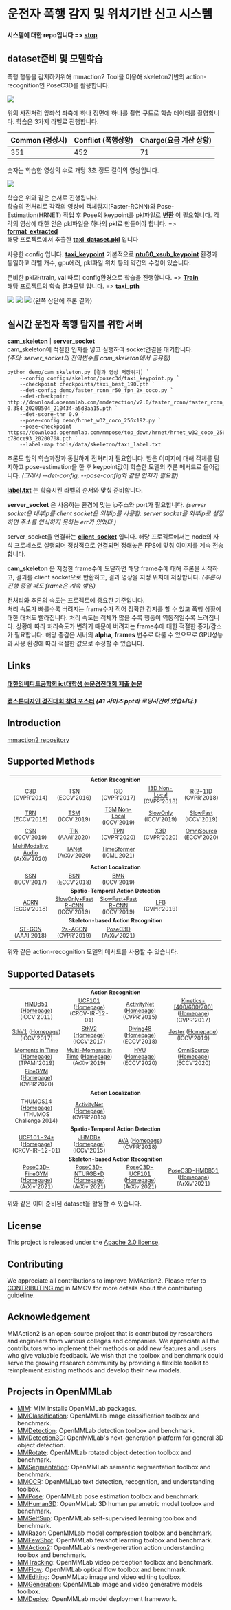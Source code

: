 # 운전자 폭행 감지 및 위치기반 신고 시스템  
#### 시스템에 대한 repo입니다 => [stop](https://github.com/cornpip/stop)

## dataset준비 및 모델학습
폭행 행동을 감지하기위해 mmaction2 Tool을 이용해 skeleton기반의 action-recognition인 PoseC3D를 활용합니다.

<img src="https://user-images.githubusercontent.com/74674780/178137650-09a3ab70-57f7-4f1d-8c27-f0971da147ac.jpg">  

위의 사진처럼 앞좌석 좌측에 하나 정면에 하나를 촬영 구도로 학습 데이터를 촬영합니다. 학습은 3가지 라벨로 진행합니다.  

|Common (평상시)|Conflict (폭행상황)| Charge(요금 계산 상황)|
|----|-----|----|
|351|452|71|
숫자는 학습한 영상의 수로 개당 3초 정도 길이의 영상입니다.

<img src="https://user-images.githubusercontent.com/74674780/178137612-0c77b2d0-6cd8-482c-8c20-70bc1c04895d.PNG">

학습은 위와 같은 순서로 진행됩니다.   
학습의 전처리로 각각의 영상에 객체탐지(Faster-RCNN)와 Pose-Estimation(HRNET) 작업 후 Pose의 keypoint를 pkl파일로 [__변환__](https://github.com/cornpip/mmaction2/blob/master/tools/data/skeleton/ntu_pose_extraction.py) 이 필요합니다. 각각의 영상에 대한 얻은 pkl파일을 하나의 pkl로 만들어야 합니다. => [__format_extracted__](https://github.com/cornpip/mmaction2/blob/master/tools/data/skeleton/format_extracted.py)  
해당 프로젝트에서 추출한 [__taxi_dataset.pkl__](https://github.com/cornpip/mmaction2/tree/master/data/posec3d) 입니다

사용한 config 입니다. [__taxi_keypoint__](https://github.com/cornpip/mmaction2/blob/master/configs/skeleton/posec3d/taxi_keypoint.py) 기본적으로 [__ntu60_xsub_keypoint__](https://github.com/cornpip/mmaction2/blob/master/configs/skeleton/posec3d/slowonly_r50_u48_240e_ntu60_xsub_keypoint.py) 환경과 동일하고 라벨 개수, gpu에러, pkl파일 위치 등의 약간의 수정이 있습니다.

준비한 pkl과(train, val 따로) config환경으로 학습을 진행합니다. => [__Train__](https://github.com/cornpip/mmaction2/blob/master/tools/train.py)  
해당 프로젝트의 학습 결과모델 입니다. => [__taxi_pth__](https://github.com/cornpip/mmaction2/tree/master/checkpoints)  

<img src="https://user-images.githubusercontent.com/74674780/178139158-5cb83f5e-c9ad-4a35-94a0-bdfa84727cfe.PNG">  
<img src="https://user-images.githubusercontent.com/74674780/178139259-b4d336b5-8c96-4b1e-8f5e-a1bb0b70c801.png">
<img src="https://user-images.githubusercontent.com/74674780/178139325-4d6532af-8ab3-4e8c-8049-53444ee5e52e.png">  
(왼쪽 상단에 추론 결과)  

## 실시간 운전자 폭행 탐지를 위한 서버

[__cam_skeleton__](https://github.com/cornpip/mmaction2/blob/master/demo/cam_skeleton.py) |  [__server_socket__](https://github.com/cornpip/mmaction2/blob/master/demo/server.py)  
cam_skeleton에 적절한 인자를 넣고 실행하여 socket연결을 대기합니다.  
_(주의: server_socket의 전역변수를 cam_skeleton에서 공유함)_
```
python demo/cam_skeleton.py [결과 영상 저장위치] `
    --config configs/skeleton/posec3d/taxi_keypoint.py `
    --checkpoint checkpoints/taxi_best_190.pth `
    --det-config demo/faster_rcnn_r50_fpn_2x_coco.py `
    --det-checkpoint http://download.openmmlab.com/mmdetection/v2.0/faster_rcnn/faster_rcnn_r50_fpn_2x_coco/faster_rcnn_r50_fpn_2x_coco_bbox_mAP-0.384_20200504_210434-a5d8aa15.pth `
    --det-score-thr 0.9 `
    --pose-config demo/hrnet_w32_coco_256x192.py `
    --pose-checkpoint https://download.openmmlab.com/mmpose/top_down/hrnet/hrnet_w32_coco_256x192-c78dce93_20200708.pth `
    --label-map tools/data/skeleton/taxi_label.txt
```
추론도 앞의 학습과정과 동일하게 전처리가 필요합니다. 받은 이미지에 대해 객체를 탐지하고 pose-estimation을 한 후 keypoint값이 학습한 모델의 추론 메서드로 들어갑니다. _(그래서 --det-config, --pose-config와 같은 인자가 필요함)_

[__label.txt__](https://github.com/cornpip/mmaction2/blob/master/tools/data/skeleton/taxi_label.txt) 는 학습시킨 라벨의 순서와 맞춰 준비합니다.

__server_socket__ 은 사용하는 환경에 맞는 ip주소와 port가 필요합니다. _(server socket은 내부ip를 client socket은 외부ip를 사용함. server socket을 외부ip로 설정하면 주소를 인식하지 못하는 err가 있었다.)_  

server_socket을 연결하는 [__client_socket__](https://github.com/cornpip/stop/blob/main/pyprocess/client.py) 입니다. 해당 프로젝트에서는 node의 자식 프로세스로 실행되며 정상적으로 연결되면 정해놓은 FPS에 맞춰 이미지를 계속 전송합니다.  

__cam_skeleton__ 은 지정한 frame수에 도달하면 해당 frame수에 대해 추론을 시작하고, 결과를 client socket으로 반환하고, 결과 영상을 지정 위치에 저장합니다. _(추론이 진행 중일 때도 frame은 계속 쌓임)_  

전처리와 추론의 속도는 프로젝트에 중요한 기준입니다.  
처리 속도가 빠를수록 버려지는 frame수가 적어 정확한 감지를 할 수 있고 폭행 상황에 대한 대처도 빨라집니다. 처리 속도는 객체가 많을 수록 행동이 역동적일수록 느려집니다. 상황에 따라 처리속도가 변하기 때문에 버려지는 frame수에 대한 적절한 증가/감소가 필요합니다. 해당 증감은 서버의 __alpha__, __frames__ 변수로 다룰 수 있으므로 GPU성능과 사용 환경에 따라 적절한 값으로 수정할 수 있습니다.

## Links
#### [대한임베디드공학회 ict대학생 논문경진대회 제출 논문](https://drive.google.com/file/d/1vd5vM4-wfGYxobYWNlYLCwKDV_Oa8xU-/view?usp=sharing)  
#### [캡스톤디자인 경진대회 참여 포스터](https://docs.google.com/presentation/d/1bpxRl3pi8Qdm9mtQOApYPJharchJ7V_Y/edit?usp=sharing&ouid=109716382236660184193&rtpof=true&sd=true) _(A1 사이즈 ppt라 로딩시간이 있습니다.)_

## Introduction
[mmaction2 repository](https://github.com/open-mmlab/mmaction2)

## Supported Methods

<table style="margin-left:auto;margin-right:auto;font-size:1.3vw;padding:3px 5px;text-align:center;vertical-align:center;">
  <tr>
    <td colspan="5" style="font-weight:bold;">Action Recognition</td>
  </tr>
  <tr>
    <td><a href="https://github.com/open-mmlab/mmaction2/blob/master/configs/recognition/c3d/README.md">C3D</a> (CVPR'2014)</td>
    <td><a href="https://github.com/open-mmlab/mmaction2/blob/master/configs/recognition/tsn/README.md">TSN</a> (ECCV'2016)</td>
    <td><a href="https://github.com/open-mmlab/mmaction2/blob/master/configs/recognition/i3d/README.md">I3D</a> (CVPR'2017)</td>
    <td><a href="https://github.com/open-mmlab/mmaction2/blob/master/configs/recognition/i3d/README.md">I3D Non-Local</a> (CVPR'2018)</td>
    <td><a href="https://github.com/open-mmlab/mmaction2/blob/master/configs/recognition/r2plus1d/README.md">R(2+1)D</a> (CVPR'2018)</td>
  </tr>
  <tr>
    <td><a href="https://github.com/open-mmlab/mmaction2/blob/master/configs/recognition/trn/README.md">TRN</a> (ECCV'2018)</td>
    <td><a href="https://github.com/open-mmlab/mmaction2/blob/master/configs/recognition/tsm/README.md">TSM</a> (ICCV'2019)</td>
    <td><a href="https://github.com/open-mmlab/mmaction2/blob/master/configs/recognition/tsm/README.md">TSM Non-Local</a> (ICCV'2019)</td>
    <td><a href="https://github.com/open-mmlab/mmaction2/blob/master/configs/recognition/slowonly/README.md">SlowOnly</a> (ICCV'2019)</td>
    <td><a href="https://github.com/open-mmlab/mmaction2/blob/master/configs/recognition/slowfast/README.md">SlowFast</a> (ICCV'2019)</td>
  </tr>
  <tr>
    <td><a href="https://github.com/open-mmlab/mmaction2/blob/master/configs/recognition/csn/README.md">CSN</a> (ICCV'2019)</td>
    <td><a href="https://github.com/open-mmlab/mmaction2/blob/master/configs/recognition/tin/README.md">TIN</a> (AAAI'2020)</td>
    <td><a href="https://github.com/open-mmlab/mmaction2/blob/master/configs/recognition/tpn/README.md">TPN</a> (CVPR'2020)</td>
    <td><a href="https://github.com/open-mmlab/mmaction2/blob/master/configs/recognition/x3d/README.md">X3D</a> (CVPR'2020)</td>
    <td><a href="https://github.com/open-mmlab/mmaction2/blob/master/configs/recognition/omnisource/README.md">OmniSource</a> (ECCV'2020)</td>
  </tr>
  <tr>
    <td><a href="https://github.com/open-mmlab/mmaction2/blob/master/configs/recognition_audio/resnet/README.md">MultiModality: Audio</a> (ArXiv'2020)</td>
    <td><a href="https://github.com/open-mmlab/mmaction2/blob/master/configs/recognition/tanet/README.md">TANet</a> (ArXiv'2020)</td>
    <td><a href="https://github.com/open-mmlab/mmaction2/blob/master/configs/recognition/timesformer/README.md">TimeSformer</a> (ICML'2021)</td>
    <td></td>
    <td></td>
  </tr>
  <tr>
    <td colspan="5" style="font-weight:bold;">Action Localization</td>
  </tr>
  <tr>
    <td><a href="https://github.com/open-mmlab/mmaction2/blob/master/configs/localization/ssn/README.md">SSN</a> (ICCV'2017)</td>
    <td><a href="https://github.com/open-mmlab/mmaction2/blob/master/configs/localization/bsn/README.md">BSN</a> (ECCV'2018)</td>
    <td><a href="https://github.com/open-mmlab/mmaction2/blob/master/configs/localization/bmn/README.md">BMN</a> (ICCV'2019)</td>
    <td></td>
    <td></td>
  </tr>
  <tr>
    <td colspan="5" style="font-weight:bold;">Spatio-Temporal Action Detection</td>
  </tr>
  <tr>
    <td><a href="https://github.com/open-mmlab/mmaction2/blob/master/configs/detection/acrn/README.md">ACRN</a> (ECCV'2018)</td>
    <td><a href="https://github.com/open-mmlab/mmaction2/blob/master/configs/detection/ava/README.md">SlowOnly+Fast R-CNN</a> (ICCV'2019)</td>
    <td><a href="https://github.com/open-mmlab/mmaction2/blob/master/configs/detection/ava/README.md">SlowFast+Fast R-CNN</a> (ICCV'2019)</td>
    <td><a href="https://github.com/open-mmlab/mmaction2/blob/master/configs/detection/lfb/README.md">LFB</a> (CVPR'2019)</td>
    <td></td>
  </tr>
  <tr>
    <td colspan="5" style="font-weight:bold;">Skeleton-based Action Recognition</td>
  </tr>
  <tr>
    <td><a href="https://github.com/open-mmlab/mmaction2/blob/master/configs/skeleton/stgcn/README.md">ST-GCN</a> (AAAI'2018)</td>
    <td><a href="https://github.com/open-mmlab/mmaction2/blob/master/configs/skeleton/2s-agcn/README.md">2s-AGCN</a> (CVPR'2019)</td>
    <td><a href="https://github.com/open-mmlab/mmaction2/blob/master/configs/skeleton/posec3d/README.md">PoseC3D</a> (ArXiv'2021)</td>
    <td></td>
    <td></td>
  </tr>
</table>
위와 같은 action-recognition 모델의 메서드를 사용할 수 있습니다.

## Supported Datasets

<table style="margin-left:auto;margin-right:auto;font-size:1.3vw;padding:3px 5px;text-align:center;vertical-align:center;">
  <tr>
    <td colspan="4" style="font-weight:bold;">Action Recognition</td>
  </tr>
  <tr>
    <td><a href="https://github.com/open-mmlab/mmaction2/blob/master/tools/data/hmdb51/README.md">HMDB51</a> (<a href="https://serre-lab.clps.brown.edu/resource/hmdb-a-large-human-motion-database/">Homepage</a>) (ICCV'2011)</td>
    <td><a href="https://github.com/open-mmlab/mmaction2/blob/master/tools/data/ucf101/README.md">UCF101</a> (<a href="https://www.crcv.ucf.edu/research/data-sets/ucf101/">Homepage</a>) (CRCV-IR-12-01)</td>
    <td><a href="https://github.com/open-mmlab/mmaction2/blob/master/tools/data/activitynet/README.md">ActivityNet</a> (<a href="http://activity-net.org/">Homepage</a>) (CVPR'2015)</td>
    <td><a href="https://github.com/open-mmlab/mmaction2/blob/master/tools/data/kinetics/README.md">Kinetics-[400/600/700]</a> (<a href="https://deepmind.com/research/open-source/kinetics/">Homepage</a>) (CVPR'2017)</td>
  </tr>
  <tr>
    <td><a href="https://github.com/open-mmlab/mmaction2/blob/master/tools/data/sthv1/README.md">SthV1</a> (<a href="https://20bn.com/datasets/something-something/v1/">Homepage</a>) (ICCV'2017)</td>
    <td><a href="https://github.com/open-mmlab/mmaction2/blob/master/tools/data/sthv2/README.md">SthV2</a> (<a href="https://20bn.com/datasets/something-something/">Homepage</a>) (ICCV'2017)</td>
    <td><a href="https://github.com/open-mmlab/mmaction2/blob/master/tools/data/diving48/README.md">Diving48</a> (<a href="http://www.svcl.ucsd.edu/projects/resound/dataset.html">Homepage</a>) (ECCV'2018)</td>
    <td><a href="https://github.com/open-mmlab/mmaction2/blob/master/tools/data/jester/README.md">Jester</a> (<a href="https://20bn.com/datasets/jester/v1">Homepage</a>) (ICCV'2019)</td>
  </tr>
  <tr>
    <td><a href="https://github.com/open-mmlab/mmaction2/blob/master/tools/data/mit/README.md">Moments in Time</a> (<a href="http://moments.csail.mit.edu/">Homepage</a>) (TPAMI'2019)</td>
    <td><a href="https://github.com/open-mmlab/mmaction2/blob/master/tools/data/mmit/README.md">Multi-Moments in Time</a> (<a href="http://moments.csail.mit.edu/challenge_iccv_2019.html">Homepage</a>) (ArXiv'2019)</td>
    <td><a href="https://github.com/open-mmlab/mmaction2/blob/master/tools/data/hvu/README.md">HVU</a> (<a href="https://github.com/holistic-video-understanding/HVU-Dataset">Homepage</a>) (ECCV'2020)</td>
    <td><a href="https://github.com/open-mmlab/mmaction2/blob/master/tools/data/omnisource/README.md">OmniSource</a> (<a href="https://kennymckormick.github.io/omnisource/">Homepage</a>) (ECCV'2020)</td>
  </tr>
  <tr>
    <td><a href="https://github.com/open-mmlab/mmaction2/blob/master/tools/data/gym/README.md">FineGYM</a> (<a href="https://sdolivia.github.io/FineGym/">Homepage</a>) (CVPR'2020)</td>
    <td></td>
    <td></td>
    <td></td>
  </tr>
  <tr>
    <td colspan="4" style="font-weight:bold;">Action Localization</td>
  </tr>
  <tr>
    <td><a href="https://github.com/open-mmlab/mmaction2/blob/master/tools/data/thumos14/README.md">THUMOS14</a> (<a href="https://www.crcv.ucf.edu/THUMOS14/download.html">Homepage</a>) (THUMOS Challenge 2014)</td>
    <td><a href="https://github.com/open-mmlab/mmaction2/blob/master/tools/data/activitynet/README.md">ActivityNet</a> (<a href="http://activity-net.org/">Homepage</a>) (CVPR'2015)</td>
    <td></td>
    <td></td>
  </tr>
  <tr>
    <td colspan="4" style="font-weight:bold;">Spatio-Temporal Action Detection</td>
  </tr>
  <tr>
    <td><a href="https://github.com/open-mmlab/mmaction2/blob/master/tools/data/ucf101_24/README.md">UCF101-24*</a> (<a href="http://www.thumos.info/download.html">Homepage</a>) (CRCV-IR-12-01)</td>
    <td><a href="https://github.com/open-mmlab/mmaction2/blob/master/tools/data/jhmdb/README.md">JHMDB*</a> (<a href="http://jhmdb.is.tue.mpg.de/">Homepage</a>) (ICCV'2015)</td>
    <td><a href="https://github.com/open-mmlab/mmaction2/blob/master/tools/data/ava/README.md">AVA</a> (<a href="https://research.google.com/ava/index.html">Homepage</a>) (CVPR'2018)</td>
    <td></td>
  </tr>
  <tr>
    <td colspan="4" style="font-weight:bold;">Skeleton-based Action Recognition</td>
  </tr>
  <tr>
    <td><a href="https://github.com/open-mmlab/mmaction2/blob/master/tools/data/skeleton/README.md">PoseC3D-FineGYM</a> (<a href="https://kennymckormick.github.io/posec3d/">Homepage</a>) (ArXiv'2021)</td>
    <td><a href="https://github.com/open-mmlab/mmaction2/blob/master/tools/data/skeleton/README.md">PoseC3D-NTURGB+D</a> (<a href="https://kennymckormick.github.io/posec3d/">Homepage</a>) (ArXiv'2021)</td>
    <td><a href="https://github.com/open-mmlab/mmaction2/blob/master/tools/data/skeleton/README.md">PoseC3D-UCF101</a> (<a href="https://kennymckormick.github.io/posec3d/">Homepage</a>) (ArXiv'2021)</td>
    <td><a href="https://github.com/open-mmlab/mmaction2/blob/master/tools/data/skeleton/README.md">PoseC3D-HMDB51</a> (<a href="https://kennymckormick.github.io/posec3d/">Homepage</a>) (ArXiv'2021)</td>
  </tr>
</table>

위와 같은 이미 준비된 dataset을 활용할 수 있습니다.

## License

This project is released under the [Apache 2.0 license](LICENSE).

## Contributing

We appreciate all contributions to improve MMAction2. Please refer to [CONTRIBUTING.md](https://github.com/open-mmlab/mmcv/blob/master/CONTRIBUTING.md) in MMCV for more details about the contributing guideline.

## Acknowledgement

MMAction2 is an open-source project that is contributed by researchers and engineers from various colleges and companies.
We appreciate all the contributors who implement their methods or add new features and users who give valuable feedback.
We wish that the toolbox and benchmark could serve the growing research community by providing a flexible toolkit to reimplement existing methods and develop their new models.

## Projects in OpenMMLab

- [MIM](https://github.com/open-mmlab/mim): MIM installs OpenMMLab packages.
- [MMClassification](https://github.com/open-mmlab/mmclassification): OpenMMLab image classification toolbox and benchmark.
- [MMDetection](https://github.com/open-mmlab/mmdetection): OpenMMLab detection toolbox and benchmark.
- [MMDetection3D](https://github.com/open-mmlab/mmdetection3d): OpenMMLab's next-generation platform for general 3D object detection.
- [MMRotate](https://github.com/open-mmlab/mmrotate): OpenMMLab rotated object detection toolbox and benchmark.
- [MMSegmentation](https://github.com/open-mmlab/mmsegmentation): OpenMMLab semantic segmentation toolbox and benchmark.
- [MMOCR](https://github.com/open-mmlab/mmocr): OpenMMLab text detection, recognition, and understanding toolbox.
- [MMPose](https://github.com/open-mmlab/mmpose): OpenMMLab pose estimation toolbox and benchmark.
- [MMHuman3D](https://github.com/open-mmlab/mmhuman3d): OpenMMLab 3D human parametric model toolbox and benchmark.
- [MMSelfSup](https://github.com/open-mmlab/mmselfsup): OpenMMLab self-supervised learning toolbox and benchmark.
- [MMRazor](https://github.com/open-mmlab/mmrazor): OpenMMLab model compression toolbox and benchmark.
- [MMFewShot](https://github.com/open-mmlab/mmfewshot): OpenMMLab fewshot learning toolbox and benchmark.
- [MMAction2](https://github.com/open-mmlab/mmaction2): OpenMMLab's next-generation action understanding toolbox and benchmark.
- [MMTracking](https://github.com/open-mmlab/mmtracking): OpenMMLab video perception toolbox and benchmark.
- [MMFlow](https://github.com/open-mmlab/mmflow): OpenMMLab optical flow toolbox and benchmark.
- [MMEditing](https://github.com/open-mmlab/mmediting): OpenMMLab image and video editing toolbox.
- [MMGeneration](https://github.com/open-mmlab/mmgeneration): OpenMMLab image and video generative models toolbox.
- [MMDeploy](https://github.com/open-mmlab/mmdeploy): OpenMMLab model deployment framework.
